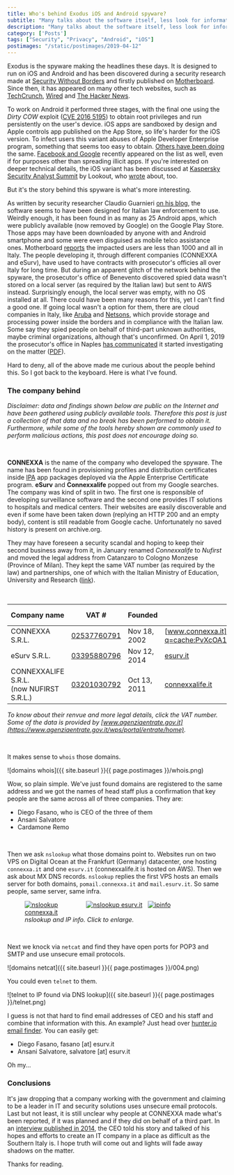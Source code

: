 ```yaml
---
title: Who's behind Exodus iOS and Android spyware?
subtitle: "Many talks about the software itself, less look for information about the creators, information hidden in plain sight"
description: "Many talks about the software itself, less look for information about the creators, information hidden in plain sight"
category: ['Posts']
tags: ["Security", "Privacy", "Android", "iOS"]
postimages: "/static/postimages/2019-04-12"
---
```


Exodus is the spyware making the headlines these days. It is designed to run on iOS and Android and has been discovered during a security research made at [Security Without Borders](https://securitywithoutborders.org/blog/2019/03/29/exodus.html) and firstly published on [Motherboard](https://motherboard.vice.com/en_us/article/43z93g/hackers-hid-android-malware-in-google-play-store-exodus-esurv). Since then, it has appeared on many other tech websites, such as [TechCrunch](https://techcrunch.com/2019/04/08/iphone-spyware-certificate/), [Wired](https://www.wired.com/story/exodus-spyware-ios/) and [The Hacker News](https://thehackernews.com/2019/04/exodus-ios-malware.html).

To work on Android it performed three stages, with the final one using the *Dirty COW* exploit ([CVE 2016 5195](https://cve.mitre.org/cgi-bin/cvename.cgi?name=cve-2016-5195)) to obtain root privileges and run persistently on the user's device.
iOS apps are sandboxed by design and Apple controls app published on the App Store, so life's harder for the iOS version. To infect users this variant abuses of Apple Developer Enterprise program, something that seems too easy to obtain. [Others have been doing](https://www.theverge.com/2019/2/20/18232140/apple-tutuapp-piracy-ios-apps-developer-enterprise-program-misuse) the same. [Facebook and Google](https://www.theregister.co.uk/2019/02/01/apple_facebook_google_enterprise_cert_drama/) recently appeared on the list as well, even if for purposes other than spreading illicit apps.
If you're interested on deeper technical details, the iOS variant has been discussed at [Kaspersky Security Analyst Summit](https://sas.kaspersky.com/) by Lookout, who [wrote](https://blog.lookout.com/esurv-research) about, too.

But it's the story behind this spyware is what's more interesting.

As written by security researcher Claudio Guarnieri [on his blog](https://nex.sx/blog/2019/04/04/exodus-spy-scandal-italy.html), the software seems to have been designed for Italian law enforcement to use. Weirdly enough, it has been found in as many as 25 Android apps, which were publicly available (now removed by Google) on the Google Play Store. Those apps may have been downloaded by anyone with and Android smartphone and some were even disguised as mobile telco assistance ones. Motherboard [reports](https://motherboard.vice.com/it/article/7xnyy9/malware-exodus-infettati-1000-italiani-app-nascosta-google-play-store) the impacted users are less than 1000 and all in Italy. 
The people developing it, through different companies (CONNEXXA and eSurv), have used to have contracts with prosecutor's officies all over Italy for long time. But during an apparent glitch of the network behind the spyware, the prosecutor's office of Benevento discovered spied data wasn't stored on a local server (as required by the Italian law) but sent to AWS instead. Surprisingly enough, the local server was empty, with no OS installed at all. There could have been many reasons for this, yet I can't find a good one. If going local wasn't a option for them, there are cloud companies in Italy, like [Aruba](https://www.cloud.it/home.aspx) and [Netsons](https://www.netsons.com/cloud/), which provide storage and processing power inside the borders and in compliance with the Italian law.
Some say they spied people on behalf of third-part unknown authorities, maybe criminal organizations, although that's unconfirmed. On April 1, 2019 the prosecutor's office in Naples [has communicated](https://motherboard.vice.com/it/article/eveeq4/procura-napoli-indaga-esurv-azienda-malware-exodus-google-play-store) it started investigating on the matter ([PDF](https://www.procura.napoli.giustizia.it/download/5311/)).

Hard to deny, all of the above made me curious about the people behind this. So I got back to the keyboard. Here is what I've found.

### The company behind

*Disclaimer: data and findings shown below are public on the Internet and have been gathered using publicly available tools. Therefore this post is just a collection of that data and no break has been performed to obtain it. Furthermore, while some of the tools hereby shown are commonly used to perform malicious actions, this post does not encourage doing so.*

<br>

**CONNEXXA** is the name of the company who developed the spyware. The name has been found in provisioning profiles and distribution certificates inside [IPA](https://www.theiphonewiki.com/wiki/IPA_File_Format) app packages deployed via the Apple Enterprise Certificate program. **eSurv** and **Connexxalife** popped out from my Google searches. The company was kind of split in two. The first one is responsible of developing surveillance software and the second one provides IT solutions to hospitals and medical centers. Their websites are easily discoverable and even if some have been taken down (replying an HTTP 200 and an empty body), content is still readable from Google  cache. Unfortunately no saved history is present on archive.org.

They may have foreseen a security scandal and hoping to keep their second business away from it, in January renamed *Connexxalife* to *Nufirst* and moved the legal address from Catanzaro to Cologno Monzese (Province of Milan). They kept the same VAT number (as required by the law) and partnerships, one of which with the Italian Ministry of Education, University and Research ([link](https://miur.gov.it/web/guest/normativa/-/asset_publisher/l5McTyTJNEft/content/cambio-di-denominazione-sociale-del-soggetto-beneficiario-da-connexxalife-srl-a-nufirst-srl-progetto-di-ricerca-scn_00442-invecchiamento-della-societa?inheritRedirect=false&redirect=https%3A%2F%2Fmiur.gov.it%2Fweb%2Fguest%2Fnormativa%3Fp_p_id%3D101_INSTANCE_l5McTyTJNEft%26p_p_lifecycle%3D0%26p_p_state%3Dnormal%26p_p_mode%3Dview%26p_p_col_id%3Dcolumn-2%26p_p_col_count%3D1%26p_r_p_564233524_categoryId%3D20896%26p_r_p_564233524_resetCur%3Dtrue)).

<br>

| Company name | VAT # | Founded | Website | website up? |
|---|---|---|---|---|
| CONNEXXA S.R.L. | [02537760791](https://www.impresaitalia.info/ik00912568/connexxa-srl/catanzaro.aspx) | Nov 18, 2002 | [www.connexxa.it]((https://webcache.googleusercontent.com/search?q=cache:PvXcOA1WkQAJ:www.connexxa.it/%3Fa2_content_id%3D58%26catPadre%3D58%26section%3Dpagine%26a2_language%3Dit+&cd=1&hl=it&ct=clnk&gl=it)) | down |
| eSurv S.R.L. | [03395880796](https://it.kompass.com/c/esurv/it1879821/) | Nov 12, 2014 | [esurv.it](https://webcache.googleusercontent.com/search?q=cache:wxfMbhIFqo4J:www.esurv.it/%3Farke_language%3Den+&cd=3&hl=en&ct=clnk&gl=it&client=safari) | down |
| CONNEXXALIFE S.R.L. <br>(now NUFIRST S.R.L.) | [03201030792](https://it.kompass.com/c/connexxalife-s-r-l/it1408341/) | Oct 13, 2011 | [connexxalife.it](https://connexxalife.it/) | up |

*To know about their renvue and more legal details, click the VAT number. Some of the data is provided by [www.agenziaentrate.gov.it](https://www.agenziaentrate.gov.it/wps/portal/entrate/home).*

<br>

It makes sense to `whois` those domains.

![domains whois]({{ site.baseurl }}{{ page.postimages }}/whois.png)

Wow, so plain simple. We've just found domains are registered to the same address and we got the names of head staff plus a confirmation that key people are the same across all of three companies. They are:

- Diego Fasano, who is CEO of the three of them
- Ansani Salvatore
- Cardamone Remo

<br>

Then we ask `nslookup` what those domains point to. Websites run on two VPS on Digital Ocean at the Frankfurt (Germany) datacenter, one hosting `connexxa.it` and one `esurv.it` (connexxalife.it is hosted on AWS). Then we ask about MX DNS records. `nslookup` replies the first VPS hosts an emails server for both domains, `pomail.connexxa.it` and `mail.esurv.it`. So same people, same server, same infra.

<figure>
    <div style="display:flex">
        <div style="flex:1.333">
            <a href="{{ site.baseurl }}{{ page.postimages }}/001.png">
                <img src="{{ site.baseurl }}{{ page.postimages }}/001.png" alt="nslookup connexxa.it">
            </a>
        </div>
        <div style="flex:1.333">
            <a href="{{ site.baseurl }}{{ page.postimages }}/002.png">
                <img src="{{ site.baseurl }}{{ page.postimages }}/002.png" alt="nslookup esurv.it">
            </a>
        </div>
        <div style="flex:1.333">
            <a href="{{ site.baseurl }}{{ page.postimages }}/003.png">
                <img src="{{ site.baseurl }}{{ page.postimages }}/003.png" alt="ipinfo">
            </a>
        </div>
    </div>
    <figcaption><i>nslookup and IP info. Click to enlarge.</i></figcaption>
</figure>

<br>

Next we knock via `netcat` and find they have open ports for POP3 and SMTP and use unsecure email protocols.

![domains netcat]({{ site.baseurl }}{{ page.postimages }}/004.png)

You could even `telnet` to them.

![telnet to IP found via DNS lookup]({{ site.baseurl }}{{ page.postimages }}/telnet.png)

I guess is not that hard to find email addresses of CEO and his staff and combine that information with this. An example? Just head over [hunter.io email finder](https://hunter.io/email-finder). You can easily get:

- Diego Fasano, fasano [at] esurv.it
- Ansani Salvatore, salvatore [at] esurv.it

Oh my...

### Conclusions

It's jaw dropping that a company working with the government and claiming to be a leader in IT and security solutions uses unsecure email protocols. Last but not least, it is still unclear why people at CONNEXXA made what's been reported, if it was planned and if they did on behalf of a third part. In an [interview published in 2014](https://www.magazine.tipitosti.it/articolo/connexxa-catanzaro-universita-della-calabria/), the CEO told his story and talked of his hopes and efforts to create an IT company in a place as difficult as the Southern Italy is. I hope truth will come out and lights will fade away shadows on the matter.

Thanks for reading.
